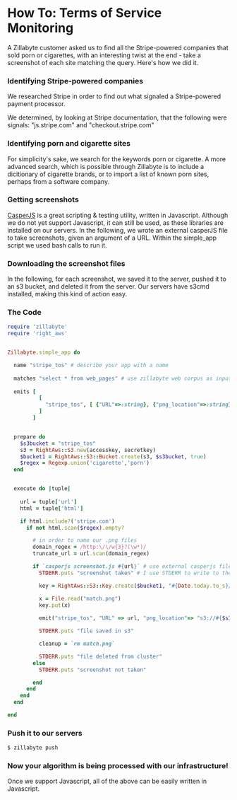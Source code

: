 # How To: Terms of Service Monitoring

A Zillabyte customer asked us to find all the Stripe-powered companies that sold porn or cigarettes, with an interesting twist at the end - take a screenshot of each site matching the query.  Here's how we did it.

### Identifying Stripe-powered companies

We researched Stripe in order to find out what signaled a Stripe-powered payment processor. 

We determined, by looking at Stripe documentation, that the following were signals: "js.stripe.com" and "checkout.stripe.com"

### Identifying porn and cigarette sites

For simplicity's sake, we search for the keywords porn or cigarette.  A more advanced search, which is possible through Zillabyte is to include a dicitionary of cigarette brands,  or to import a list of known porn sites, perhaps from a software company. 

### Getting screenshots

[CasperJS](casperjs.org) is a great scripting & testing utility, written in Javascript.  Although we do not yet support Javascript, it can still be used, as these libraries are installed on our servers.  In the following, we wrote an external casperJS file to take screenshots, given an argument of a URL.  Within the simple_app script we used bash calls to run it. 

### Downloading the screenshot files

In the following, for each screenshot, we saved it to the server, pushed it to an s3 bucket, and deleted it from the server.  Our servers have s3cmd installed, making this kind of action easy.



### The Code
```ruby
require 'zillabyte'
require 'right_aws'


Zillabyte.simple_app do

  name "stripe_tos" # describe your app with a name
  
  matches "select * from web_pages" # use zillabyte web corpus as input 
  
  emits [ 
          [ 
            "stripe_tos", [ {"URL"=>:string}, {"png_location"=>:string}]
          ]
        ]


  prepare do
    $s3bucket = "stripe_tos"
    s3 = RightAws::S3.new(accesskey, secretkey)
    $bucket1 = RightAws::S3::Bucket.create(s3, $s3bucket, true)
    $regex = Regexp.union('cigarette','porn')
  end


  execute do |tuple|
    
    url = tuple['url']
    html = tuple['html']

    if html.include?('stripe.com')
      if not html.scan($regex).empty?

        # in order to name our .png files
        domain_regex = /http:\/\/w{3}?(\w*)/
        truncate_url = url.scan(domain_regex)

        if `casperjs screenshot.js #{url}` # use external casperjs file to take screenshot
          STDERR.puts "screenshot taken" # I use STDERR to write to the logs.

          key = RightAws::S3::Key.create($bucket1, "#{Date.today.to_s}/#{truncate_url[0][0]}.png") 

          x = File.read("match.png")
          key.put(x)
          
          emit("stripe_tos", "URL" => url, "png_location"=> "s3://#{$s3bucket}/#{Date.today.to_s}/#{truncate_url[0][0]}.png") # write url to the site

          STDERR.puts "file saved in s3"

          cleanup = `rm match.png`

          STDERR.puts "file deleted from cluster"
        else
          STDERR.puts "screenshot not taken"

        end
      end
    end
  end

end
```

### Push it to our servers

```bash
$ zillabyte push
```

### Now your algorithm is being processed with our infrastructure!

Once we support Javascript, all of the above can be easily written in Javascript. 